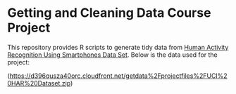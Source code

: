 Getting and Cleaning Data Course Project
==============================

This repository provides R scripts to generate tidy data from [Human Activity Recognition Using Smartphones Data Set](http://archive.ics.uci.edu/ml/datasets/Human+Activity+Recognition+Using+Smartphones). Below is the data used for the project:

(https://d396qusza40orc.cloudfront.net/getdata%2Fprojectfiles%2FUCI%20HAR%20Dataset.zip)





